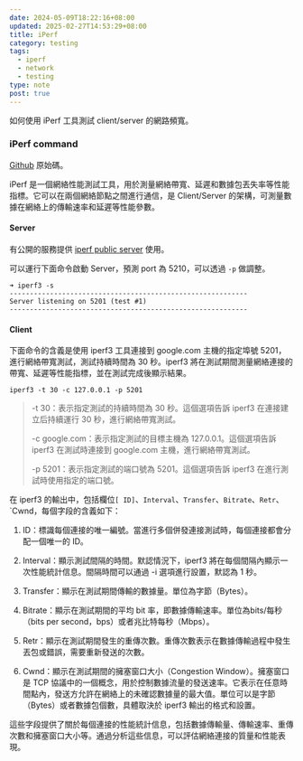 ```yaml
---
date: 2024-05-09T18:22:16+08:00
updated: 2025-02-27T14:53:29+08:00
title: iPerf
category: testing
tags:
  - iperf
  - network
  - testing
type: note
post: true
---
```


如何使用 iPerf 工具測試 client/server 的網路頻寬。

<!--more-->

### iPerf command

[Github](https://github.com/esnet/iperf/issues) 原始碼。

iPerf 是一個網絡性能測試工具，用於測量網絡帶寬、延遲和數據包丟失率等性能指標。它可以在兩個網絡節點之間進行通信，是 Client/Server 的架構，可測量數據在網絡上的傳輸速率和延遲等性能參數。


#### Server

有公開的服務提供 [iperf public server](https://iperf.fr/iperf-servers.php) 使用。

可以運行下面命令啟動 Server，預測 port 為 5210，可以透過 `-p` 做調整。

```shell
➜ iperf3 -s
-----------------------------------------------------------
Server listening on 5201 (test #1)
-----------------------------------------------------------
```


#### Client

下面命令的含義是使用 iperf3 工具連接到 google.com 主機的指定埠號 5201，進行網絡帶寬測試，測試持續時間為 30 秒。iperf3 將在測試期間測量網絡連接的帶寬、延遲等性能指標，並在測試完成後顯示結果。

```shell
iperf3 -t 30 -c 127.0.0.1 -p 5201
```

>-t 30：表示指定測試的持續時間為 30 秒。這個選項告訴 iperf3 在連接建立后持續運行 30 秒，進行網絡帶寬測試。
>
>-c google.com：表示指定測試的目標主機為 127.0.0.1。這個選項告訴 iperf3 在測試時連接到 google.com 主機，進行網絡帶寬測試。
>
>-p 5201：表示指定測試的端口號為 5201。這個選項告訴 iperf3 在進行測試時使用指定的端口號。

在 iperf3 的輸出中，包括欄位`[ ID]`、`Interval`、`Transfer`、`Bitrate`、`Retr`、`Cwnd，每個字段的含義如下：

1. ID：標識每個連接的唯一編號。當進行多個併發連接測試時，每個連接都會分配一個唯一的 ID。

2. Interval：顯示測試間隔的時間。默認情況下，iperf3 將在每個間隔內顯示一次性能統計信息。間隔時間可以通過 -i 選項進行設置，默認為 1 秒。

3. Transfer：顯示在測試期間傳輸的數據量。單位為字節（Bytes）。

4. Bitrate：顯示在測試期間的平均 bit 率，即數據傳輸速率。單位為bits/每秒（bits per second，bps）或者兆比特每秒（Mbps）。

5. Retr：顯示在測試期間發生的重傳次數。重傳次數表示在數據傳輸過程中發生丟包或錯誤，需要重新發送的次數。

6. Cwnd：顯示在測試期間的擁塞窗口大小（Congestion Window）。擁塞窗口是 TCP 協議中的一個概念，用於控制數據流量的發送速率。它表示在任意時間點內，發送方允許在網絡上的未確認數據量的最大值。單位可以是字節（Bytes）或者數據包個數，具體取決於 iperf3 輸出的格式和設置。

這些字段提供了關於每個連接的性能統計信息，包括數據傳輸量、傳輸速率、重傳次數和擁塞窗口大小等。通過分析這些信息，可以評估網絡連接的質量和性能表現。